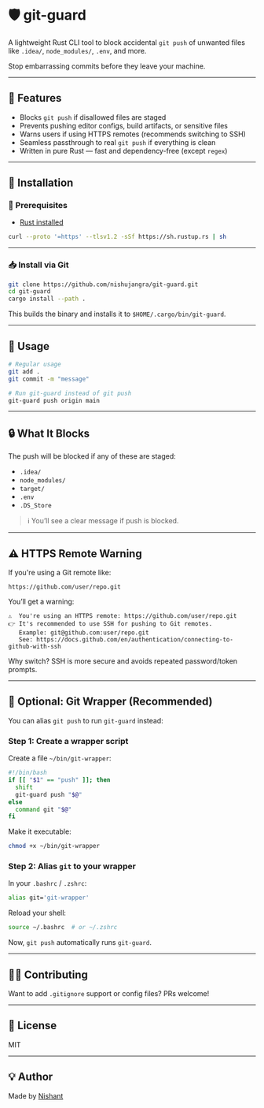 # 🛡️ git-guard

A lightweight Rust CLI tool to block accidental `git push` of unwanted files like `.idea/`, `node_modules/`, `.env`, and more.

Stop embarrassing commits before they leave your machine.

---

## 🚀 Features

- Blocks `git push` if disallowed files are staged
- Prevents pushing editor configs, build artifacts, or sensitive files
- Warns users if using HTTPS remotes (recommends switching to SSH)
- Seamless passthrough to real `git push` if everything is clean
- Written in pure Rust — fast and dependency-free (except `regex`)

---

## 🧱 Installation

### 🔧 Prerequisites
- [Rust installed](https://www.rust-lang.org/tools/install)

```bash
curl --proto '=https' --tlsv1.2 -sSf https://sh.rustup.rs | sh
```

---

### 📥 Install via Git

```bash
git clone https://github.com/nishujangra/git-guard.git
cd git-guard
cargo install --path .
```

This builds the binary and installs it to `$HOME/.cargo/bin/git-guard`.

---

## 🧪 Usage

```bash
# Regular usage
git add .
git commit -m "message"

# Run git-guard instead of git push
git-guard push origin main
```

---

## 🔒 What It Blocks

The push will be blocked if any of these are staged:

* `.idea/`
* `node_modules/`
* `target/`
* `.env`
* `.DS_Store`

> ℹ️ You’ll see a clear message if push is blocked.

---

## ⚠️ HTTPS Remote Warning

If you're using a Git remote like:

```
https://github.com/user/repo.git
```

You’ll get a warning:

```
⚠️  You're using an HTTPS remote: https://github.com/user/repo.git
👉 It's recommended to use SSH for pushing to Git remotes.
   Example: git@github.com:user/repo.git
   See: https://docs.github.com/en/authentication/connecting-to-github-with-ssh
```

Why switch? SSH is more secure and avoids repeated password/token prompts.

---

## 🔁 Optional: Git Wrapper (Recommended)

You can alias `git push` to run `git-guard` instead:

### Step 1: Create a wrapper script

Create a file `~/bin/git-wrapper`:

```bash
#!/bin/bash
if [[ "$1" == "push" ]]; then
  shift
  git-guard push "$@"
else
  command git "$@"
fi
```

Make it executable:

```bash
chmod +x ~/bin/git-wrapper
```

### Step 2: Alias `git` to your wrapper

In your `.bashrc` / `.zshrc`:

```bash
alias git='git-wrapper'
```

Reload your shell:

```bash
source ~/.bashrc  # or ~/.zshrc
```

Now, `git push` automatically runs `git-guard`.

---

## 👷‍♂️ Contributing

Want to add `.gitignore` support or config files? PRs welcome!

---

## 📜 License

MIT

---

## 💡 Author

Made by [Nishant](https://github.com/nishujangra)